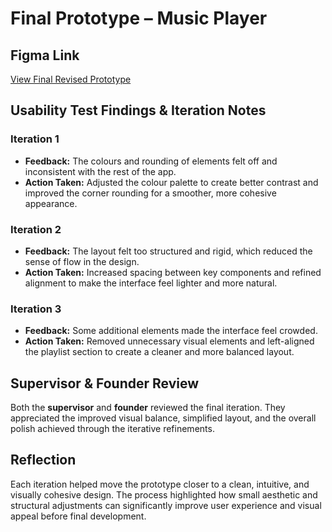 # Final Prototype – Music Player

## Figma Link
[View Final Revised Prototype]([YOUR_FIGMA_LINK_HERE](https://www.figma.com/design/B7njo0Qv397m9WSlWKKEBB/FocusBear-MusicPlayer-?node-id=290-400&t=g83Qzn261UVrSq9E-1))

## Usability Test Findings & Iteration Notes

### Iteration 1
- **Feedback:** The colours and rounding of elements felt off and inconsistent with the rest of the app.
- **Action Taken:** Adjusted the colour palette to create better contrast and improved the corner rounding for a smoother, more cohesive appearance.

### Iteration 2
- **Feedback:** The layout felt too structured and rigid, which reduced the sense of flow in the design.
- **Action Taken:** Increased spacing between key components and refined alignment to make the interface feel lighter and more natural.

### Iteration 3
- **Feedback:** Some additional elements made the interface feel crowded.
- **Action Taken:** Removed unnecessary visual elements and left-aligned the playlist section to create a cleaner and more balanced layout.


## Supervisor & Founder Review
Both the **supervisor** and **founder** reviewed the final iteration. They appreciated the improved visual balance, simplified layout, and the overall polish achieved through the iterative refinements.

## Reflection
Each iteration helped move the prototype closer to a clean, intuitive, and visually cohesive design. The process highlighted how small aesthetic and structural adjustments can significantly improve user experience and visual appeal before final development.
